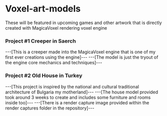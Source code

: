 # Voxel-art-models
These will be featured in upcoming games and other artwork that is directly created with MagicaVoxel rendering voxel engine

### Project #1 Creeper in Saerch ###
---[This is a creeper made into the MagicaVoxel engine that is one of my first ever creations using the engine]---
---[The model is just the tryout of the engine core mechanics and techniques]---
### Project #2 Old House in Turkey ###

---[This project is inspired by the national and cultural traditional architecture of Bulgaria my motherland]---
---[The house model provided took around 3 weeks to create and includes some furniture and rooms inside too]---
---[There is a render capture image provided within the render captures folder in the repository]---
